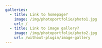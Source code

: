 ```yaml
---
galleries:
  - title: Link to homepage?
    image: /img/photoportfolio/photo1.jpg
    url: /
  - title: Link to image gallery?
    image: /img/photoportfolio/photo2.jpg
    url: /without-plugin/image-gallery
---
```

